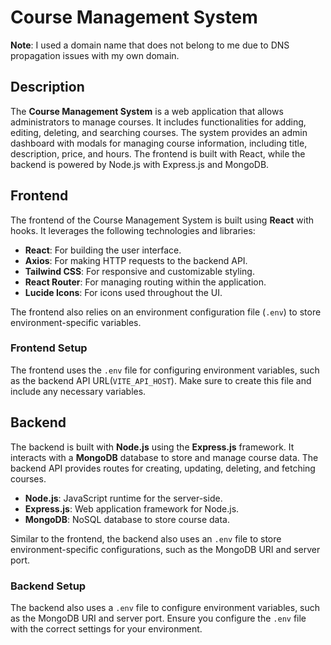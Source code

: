 
# Course Management System

**Note**: I used a domain name that does not belong to me due to DNS propagation issues with my own domain.

## Description

The **Course Management System** is a web application that allows administrators to manage courses. It includes functionalities for adding, editing, deleting, and searching courses. The system provides an admin dashboard with modals for managing course information, including title, description, price, and hours. The frontend is built with React, while the backend is powered by Node.js with Express.js and MongoDB.

## Frontend

The frontend of the Course Management System is built using **React** with hooks. It leverages the following technologies and libraries:

- **React**: For building the user interface.
- **Axios**: For making HTTP requests to the backend API.
- **Tailwind CSS**: For responsive and customizable styling.
- **React Router**: For managing routing within the application.
- **Lucide Icons**: For icons used throughout the UI.
  
The frontend also relies on an environment configuration file (`.env`) to store environment-specific variables.

### Frontend Setup

The frontend uses the `.env` file for configuring environment variables, such as the backend API URL(`VITE_API_HOST`). Make sure to create this file and include any necessary variables.

## Backend

The backend is built with **Node.js** using the **Express.js** framework. It interacts with a **MongoDB** database to store and manage course data. The backend API provides routes for creating, updating, deleting, and fetching courses.

- **Node.js**: JavaScript runtime for the server-side.
- **Express.js**: Web application framework for Node.js.
- **MongoDB**: NoSQL database to store course data.
  
Similar to the frontend, the backend also uses an `.env` file to store environment-specific configurations, such as the MongoDB URI and server port.

### Backend Setup

The backend also uses a `.env` file to configure environment variables, such as the MongoDB URI and server port. Ensure you configure the `.env` file with the correct settings for your environment.




